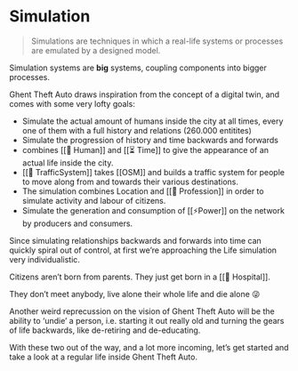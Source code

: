 # Simulation

> Simulations are techniques in which a real-life systems or processes are emulated by a designed model.

Simulation systems are **big** systems, coupling components into bigger processes.

Ghent Theft Auto draws inspiration from the concept of a digital twin, and comes with some very lofty goals:

- Simulate the actual amount of humans inside the city at all times, every one of them with a full history and relations (260.000 entitites)
- Simulate the progression of history and time backwards and forwards
- combines [[👤 Human]] and [[⏳ Time]] to give the appearance of an actual life inside the city.
- [[🚦 TrafficSystem]] takes [[OSM]] and builds a traffic system for people to move along from and towards their various destinations.
- The simulation combines Location and [[💼 Profession]] in order to simulate activity and labour of citizens.
- Simulate the generation and consumption of [[⚡️Power]] on the network by producers and consumers.

Since simulating relationships backwards and forwards into time can quickly spiral out of control, at first we’re approaching the Life simulation very individualistic.

Citizens aren’t born from parents. They just get born in a [[🏥 Hospital]].

They don’t meet anybody, live alone their whole life and die alone 😜

Another weird reprecussion on the vision of Ghent Theft Auto will be the ability to ‘undie’ a person, i.e. starting it out really old and turning the gears of life backwards, like de-retiring and de-educating.

With these two out of the way, and a lot more incoming, let’s get started and take a look at a regular life inside Ghent Theft Auto.
